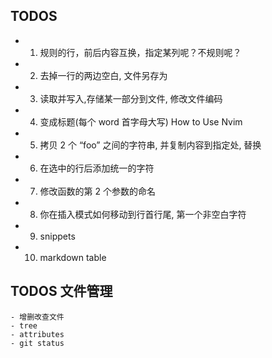 ## TODOS

- 1. 规则的行，前后内容互换，指定某列呢？不规则呢？
- 2. 去掉一行的两边空白, 文件另存为
- 3. 读取并写入,存储某一部分到文件, 修改文件编码
- 4. 变成标题(每个 word 首字母大写) How to Use Nvim
- 5. 拷贝 2 个 “foo” 之间的字符串, 并复制内容到指定处, 替换
- 6. 在选中的行后添加统一的字符
- 7. 修改函数的第 2 个参数的命名
- 8. 你在插入模式如何移动到行首行尾, 第一个非空白字符
- 9. snippets
- 10. markdown table

## TODOS 文件管理

    - 增删改查文件
    - tree
    - attributes
    - git status
